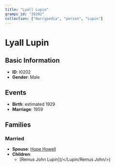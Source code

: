 ```yaml
---
title: "Lyall Lupin"
gramps_id: "I0202"
collection: ["Harrypedia", "person", "Lupin"]
---
```


# Lyall Lupin

## Basic Information

- **ID**: I0202
- **Gender**: Male

## Events

- **Birth**: estimated 1929
- **Marriage**: 1959

## Families

### Married

- **Spouse**: [Hope Howell](//Howell/Hope/)
- **Children**:
  - [Remus John Lupin](/</Lupin/Remus John/>)

